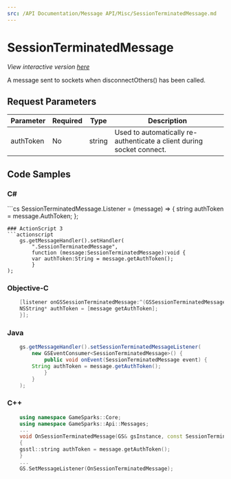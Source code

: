 ```yaml
---
src: /API Documentation/Message API/Misc/SessionTerminatedMessage.md
---
```


# SessionTerminatedMessage

*View interactive version <a href="https://api.gamesparks.net/#sessionterminatedmessage" target="_apidocs">here</a>*


A message sent to sockets when disconnectOthers() has been called.


## Request Parameters

Parameter | Required | Type | Description
--------- | -------- | ---- | -----------
authToken | No | string | Used to automatically re-authenticate a client during socket connect.



## Code Samples

<h3>C#</h3>
```cs
	SessionTerminatedMessage.Listener = (message) => {
	string authToken = message.AuthToken; 
	};

```
### ActionScript 3
```actionscript
	gs.getMessageHandler().setHandler(
		".SessionTerminatedMessage",
		function (message:SessionTerminatedMessage):void {
		var authToken:String = message.getAuthToken(); 
		}
);

```
### Objective-C
```objectivec
	[listener onGSSessionTerminatedMessage:^(GSSessionTerminatedMessage* message) {
	NSString* authToken = [message getAuthToken]; 
	}];

```
### Java
```java
	gs.getMessageHandler().setSessionTerminatedMessageListener(
		new GSEventConsumer<SessionTerminatedMessage>() {
			public void onEvent(SessionTerminatedMessage event) {
		String authToken = message.getAuthToken(); 
			}
		}
	);
```
### C++
```cpp
	using namespace GameSparks::Core;
	using namespace GameSparks::Api::Messages;
	...
	void OnSessionTerminatedMessage(GS& gsInstance, const SessionTerminatedMessage& message)
	{
	gsstl::string authToken = message.getAuthToken(); 
	}
	...
	GS.SetMessageListener(OnSessionTerminatedMessage);
```

